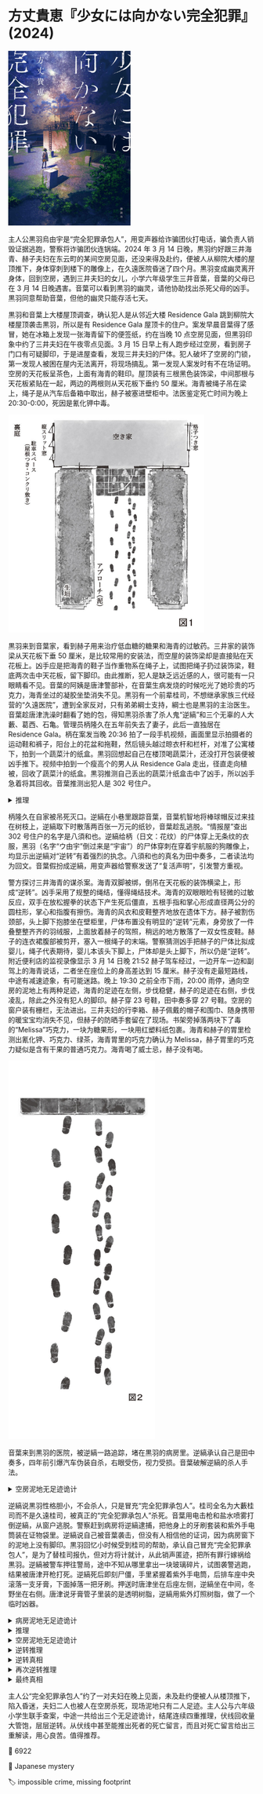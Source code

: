 # 方丈貴恵『少女には向かない完全犯罪』(2024)

<img src=images/2024_cover.jpg width=250/>

主人公黒羽烏由宇是“完全犯罪承包人”，用变声器给诈骗团伙打电话，骗负责人销毁证据逃跑，警察将诈骗团伙连锅端。2024 年 3 月 14 日晚，黒羽约好跟三井海青、赫子夫妇在东云町的某间空房见面，还没来得及赴约，便被人从柳院大楼的屋顶推下，身体穿刺到楼下的雕像上，在久遠医院昏迷了四个月。黒羽变成幽灵离开身体，回到空房，遇到三井夫妇的女儿，小学六年级学生三井音葉，音葉的父母已在 3 月 14 日晚遇害。音葉可以看到黒羽的幽灵，请他协助找出杀死父母的凶手。黒羽同意帮助音葉，但他的幽灵只能存活七天。

黒羽和音葉上大楼屋顶调查，确认犯人是从邻近大楼 Residence Gala 跳到柳院大楼屋顶袭击黒羽，所以是有 Residence Gala 屋顶卡的住户。案发早晨音葉得了感冒，她在冰箱上发现一张海青留下的便签纸，约在当晚 10 点空房见面，但黒羽印象中约了三井夫妇在午夜零点见面。3 月 15 日早上有人跑步经过空房，看到房子门口有可疑脚印，于是进屋查看，发现三井夫妇的尸体。犯人破坏了空房的门锁，第一发现人被困在屋内无法离开，将现场搞乱。第一发现人案发时有不在场证明。空房的天花板呈茶色，上面有海青的鞋印。屋顶装有三根黑色装饰梁，中间那根与天花板紧贴在一起，两边的两根则从天花板下垂约 50 厘米。海青被绳子吊在梁上，绳子是从汽车后备箱中取出，赫子被塞进壁柜中。法医鉴定死亡时间为晚上 20:30-0:00，死因是氰化钾中毒。

<img src=images/2024_empty_house.jpg width=400/>

黒羽来到音葉家，看到赫子用来治疗低血糖的糖果和海青的过敏药。三井家的装饰梁从天花板下垂 50 厘米，是比较常用的安装法，而空屋的装饰梁却是直接贴在天花板上。凶手应是把海青的鞋子当作重物系在绳子上，试图把绳子扔过装饰梁，鞋底两次击中天花板，留下脚印。由此推断，犯人是缺乏远近感的人，很可能有一只眼睛看不见。音葉的阿姨是唐津警部补，在音葉生病发烧的时候吃光了她珍贵的巧克力，海青坐过的凝胶坐垫消失不见。黒羽有一个前辈桂司，不想继承家族三代经营的“久遠医院”，遭到全家反对，只有弟弟綱士支持，綱士也是黒羽的主治医生。音葉趁唐津洗澡时翻看了她的包，得知黒羽杀害了杀人鬼“逆縞”和三个无辜的人大藪、葛西、石亀。管理员柄隆久在五年前失去了妻子，此后一直独居在 Residence Gala。柄在案发当晚 20:36 拍了一段手机视频，画面里显示拍摄者的运动鞋和裤子，阳台上的花盆和拖鞋，然后镜头越过晾衣杆和栏杆，对准了公寓楼下，拍到一个蔬菜汁的纸盒。黒羽回想起自己在楼顶喝蔬菜汁，还没打开包装便被凶手推下。视频中拍到一个瘦高个的男人从 Residence Gala 走出，径直走向植被，回收了蔬菜汁的纸盒。黒羽推测自己丢出的蔬菜汁纸盒击中了凶手，所以凶手急着将其回收。音葉推测出犯人是 302 号住户。

<details><summary>推理</summary>
犯人径直走向植被，说明下楼前已知道盒子的位置，只能是从阳台上看到。调查表明只有 201、301、401、501 房间的阳台能看到楼下的植被，而只有 205、302、403、503 的住户有屋顶门卡，二者矛盾。视频中的柄没有穿阳台上的拖鞋，而是穿着运动鞋，说明他家中有客人，客人先穿了拖鞋到阳台，柄只好从玄关穿了运动鞋去追赶客人。客人从柄家的西南角阳台俯视了现场，所以他就是犯人。犯人只会从阳台上探头看一次，如果从阳台看不见，应该也不会再去别的阳台，而是会直接下楼找。拥有屋顶卡的住户中只有 302 号是北侧的房间，只有他无法使用自家的北侧阳台，才会去管理人的阳台俯瞰，找到正确的位置。
</details>

柄隆久在自家被吊死灭口。逆縞在小巷里跟踪音葉，音葉机智地将棒球帽反过来挂在树枝上，逆縞取下时散落两百张一万元的纸钞，音葉趁乱逃脱。“情报屋”查出 302 号住户的名字是八須和也。逆縞给柄（日文：花纹）的尸体穿上无条纹的衣服，黑羽（名字“ウ由宇”倒过来是“宇宙”）的尸体穿刺在穿着宇航服的狗雕像上，均显示出逆縞对“逆转”有着强烈的执念。八須和也的真名为田中奏多，二者读法均为回文。音葉假扮成逆縞，用变声器给警察发送了“复活声明”，引发警方重视。

警方探讨三井海青的谋杀案。海青双脚被绑，倒吊在天花板的装饰横梁上，形成“逆转”。凶手采用了规整的绳结，懂得绳结技术。海青的双眼眼睑有轻微的过敏反应，双手在放松握拳的状态下产生死后僵直，五根手指和掌心形成直径两公分的圆柱形，掌心和指腹有擦伤。海青的风衣和皮鞋整齐地放在遗体下方。赫子被割伤颈部，头上脚下抱膝坐在壁柜里，尸体布置没有明显的“逆转”元素，身旁放了一件叠整整齐齐的羽绒服，上面放着赫子的驾照，稍远的地方散落了一双女性皮鞋。赫子的连衣裙腹部被剪开，塞入一根绳子的末端。警察猜测凶手把赫子的尸体比拟成婴儿，绳子代表期待，婴儿本该头下脚上，尸体却是头上脚下，所以仍是“逆转”。附近便利店的监视录像显示 3 月 14 日晚 21:52 赫子驾车经过，一边开车一边和副驾上的海青说话，二者坐在座位上的身高差达到 15 厘米。赫子没有走最短路线，中途有减速迹象，有可能迷路。晚上 19:30 之前全市下雨，20:00 雨停，通向空房的泥地上有两种足迹，海青的足迹在左侧，步伐稳健，赫子的足迹在右侧，步伐凌乱，除此之外没有犯人的脚印。赫子穿 23 号鞋，田中奏多穿 27 号鞋。空房的窗户装有栅栏，无法进出。三井夫妇的行李箱、赫子佩戴的帽子和围巾、随身携带的暖宝宝均消失不见，但赫子的防晒手套留在了现场。书架旁掉落两块下了毒的“Melissa”巧克力，一块为糖果形，一块用红塑料纸包裹。海青和赫子的胃里检测出氰化钾、巧克力、绿茶，海青胃里的巧克力确认为 Melissa，赫子胃里的巧克力疑似是含有干果的普通巧克力。海青喝了威士忌，赫子没有喝。

<img src=images/2024_footprints.jpg width=300/>

音葉来到黒羽的医院，被逆縞一路追踪，堵在黒羽的病房里。逆縞承认自己是田中奏多，四年前引爆汽车伪装自杀，右眼受伤，视力受损。音葉破解逆縞的杀人手法。

<details><summary>空房泥地无足迹诡计</summary>
逆縞把屋顶下雪人的残骸压成小板状，等距离地放在小路的泥上，踩着雪块走过。雪化了以后变成水，泥地上不会留下脚印。逆縞把多余的雪块装在旅行箱里，离开时用了多余的雪块，并撒了一些暖宝宝的粉末在雪块上助其融化。
</details>

逆縞说黒羽性格胆小，不会杀人，只是冒充“完全犯罪承包人”。桂司全名为大藪桂司而不是久遠桂司，被真正的“完全犯罪承包人”杀死。音葉用电击枪和盐水喷雾打倒逆縞，从窗户逃脱。警察赶到病房将逆縞逮捕，把他身上的牙刷套装和紫外手电筒装在证物袋里。逆縞说自己被音葉袭击，但没有人相信他的证词，因为病房窗下的泥地上没有脚印。黒羽回忆小时候受到桂司的帮助，承认自己冒充“完全犯罪承包人”，是为了替桂司报仇，但对方将计就计，从此销声匿迹，把所有罪行嫁祸给黒羽。逆縞被警车押往警局，途中不知从哪里拿出一块玻璃碎片，试图袭警逃跑，结果被唐津开枪打死。逆縞死后即刻尸僵，手里紧握着紫外手电筒，后排车座中央滚落一支牙膏，下面掉落一把牙刷。押送时唐津坐在后座左侧，逆縞坐在中间，冬野坐在右侧。唐津说牙膏管子里装的是透明树脂，逆縞用紫外灯照树脂，做了一个临时凶器。

<details><summary>病房泥地无足迹诡计</summary>
音葉提前在泥地上铺了一块塑料布，早晨浇水的时候土地没有湿，跑过时自然不会留下足迹。她逃跑后打开喷淋装置，把地浇湿。
</details>

<details><summary>推理</summary>
唐津是左撇子，没收牙膏和紫外灯之后本应放入左侧口袋，却被坐在右边的逆縞偷出，只能是因为她故意把物品放在右侧口袋。唐津诱导逆縞袭警，趁机将他打死。逆縞四年前右眼受伤（伏线），如今早适应了远近感，不会看不清装饰梁紧贴天花板，也不会在天花板留下鞋印。三井家客厅的天花板与空房子的设计相似，但中央的装饰梁比天花板低 50 厘米（伏线），习惯三井家客厅的凶手，会误以为空房子的设计相同，在天花板留下鞋印。

凶手是唐津，她杀死了三井夫妇，把赫子塞入旅行箱，冒充赫子开车，让海青的尸体坐在副驾上，故意让监控拍下。（伏线：行驶缓慢是怕尸体倒下。唐津比赫子高，所以她让海青的尸体坐在凝胶坐垫上，掩饰身高差。唐津穿不上赫子的连衣裙，所以用赫子的大衣和帽子伪装，戴围巾掩饰脖子露在外面，戴防晒手套掩饰大衣袖子太短。海青的尸体戴了墨镜。）唐津把车内暖气开到最大，在海青和赫子身上放了暖宝宝，防止尸体体温下降过快，暴露真正的死亡时间。唐津在 21:00 之前毒死三井夫妇，把便签上“夜〇時”的约会时间改为“夜一〇時”，在 22:00 左右抵达空房子。唐津为了掩饰海青脖子的尸僵，将尸体倒挂，为了掩饰赫子在行李箱里抱膝而坐的姿势，将尸体放入壁柜模仿婴儿。
</details>

<details><summary>空房泥地无足迹诡计</summary>

1. 唐津换上赫子的鞋，提着装有赫子的旅行箱走入空房，在泥地上留下“赫子的足迹”。
2. 她布置好赫子的尸体，提着空旅行箱，穿着赫子的鞋倒退回停车场，把赫子的鞋扔进空房。
3. 她穿着海青的鞋，抱着海青的尸体走入空房，在泥地上留下“海青的足迹”。她把赫子的围巾塞进鞋子的缝隙（伏线：围巾消失）。
4. 她布置好海青的尸体，把海青的鞋子脱在风衣旁边，穿着赫子的鞋倒退回停车场，再次把赫子的鞋扔进空房（伏线：赫子的鞋子散乱）。

泥地上“赫子的足迹”实际上由三道足迹组成。

<img src=images/2024_three_sets.jpg width=200/>
</details>

<details><summary>逆转推理</summary>
唐津跳楼自杀，变成幽灵，音葉再次展开推理。海青尸体握成圆柱形，是因为临死前握着竖笛，发生了即刻尸僵（伏线：和逆縞死时一样）。音葉在第二天早上吹不好竖笛，看上去好像是因为感冒（伏线），其实是因为唐津强行从海青手里拔出竖笛，在上面留下了油脂。（伏线：唐津为了掩饰海青手上的伤，用绳子制造了新的伤口。）海青死前紧握竖笛，是为了留下死亡留言，凶手是音葉。
</details>

<details><summary>逆转真相</summary>
三井夫妇准备了毒巧克力，打算毒死黒羽，替大学前辈石亀勉报仇。音葉无意间将巧克力做成热巧克力汁，导致父母中毒身亡。唐津当晚接到海青的电话，得知音葉过失杀人，为了替她掩饰，将尸体搬到小屋，计划嫁祸黒羽。（伏线：唐津故意用了专业绳结，将尸体倒吊，是因为小孩无法做到。）海青死前紧握竖笛，是为了怀念音葉。
</details>

<details><summary>再次逆转推理</summary>
音葉吹竖笛时发现头部管里面进了一块小石头，是观赏鱼缸里面用于装饰的石头（伏线）。海青取下头部管丢入鱼缸，头部管落下的冲力卷起了缸底的小石子，卡在管中。犯人为了抹消海青的死亡留言，将头部管取出。唐津记得从海青手中拿走竖笛时，足部管有些松动，所以海青同时拆下了头部管和足部管，中部管是死亡留言。音葉给赫子做热巧克力时解开了红色包装纸，里面包的是威士忌巧克力。海青的胃中检测出威士忌，说明他吃了第二颗威士忌巧克力。现场还剩下一颗威士忌巧克力，但威士忌巧克力只有两颗，说明凶手带来了一盒新的巧克力。唐津误以为音葉的巧克力有毒，将盒子扔掉，但其实是凶手带来的盒子有毒。海青的眼睑出现过敏反应，是因为有人在上面放了含镍的冥钱，以前桂司学长曾在死去的狸子的头上放了两枚百元硬币（伏线）。凶手是黒羽，放冥钱是纪念桂司。竖笛的中段是黑色。
</details>

<details><summary>最终真相</summary>
如果真凶把巧克力强行塞进受害者的嘴里，为了优先速度，他不会特意挑选有包装的巧克力，所以三井夫妇自行吃下了巧克力。真凶是医生大藪綱士，他在绿茶里放了微量的氰化钾，让赫子产生轻微的头晕，然后建议她吃下巧克力防止低血糖。竖笛英文 recorder 中间部分是 cord，指向綱士（“綱”是绳子的意思，即 cord）。Recorder 还有一个意思是“録音機”，读作“ロ‐クオン‐キ”，中段“クオン”为“久遠”。綱士是真正的“完全犯罪承包人”，一度销声匿迹是因为准备医学院入学考试，他在四年前帮助逆縞脱困。他毒死三井夫妇，指使逆縞袭击黒羽，并设计让唐津销毁罪证，目的是为了让唐津为自己所用。结尾黒羽恢复神智，在与綱士的智斗中让他服下自己的毒药身亡。
</details>

主人公“完全犯罪承包人”约了一对夫妇在晚上见面，未及赴约便被人从楼顶推下，陷入昏迷，夫妇二人也被人在空房杀死，现场泥地只有二人足迹。主人公与六年级小学生联手查案，中途一共给出三个无足迹诡计，结尾连续四重推理，伏线回收量大管饱，层层逆转。从伏线中甚至能推出死者的死亡留言，而且对死亡留言给出三重解读，用心良苦。值得推荐。

:link: 6922

:file_folder: Japanese mystery

:label: impossible crime, missing footprint

